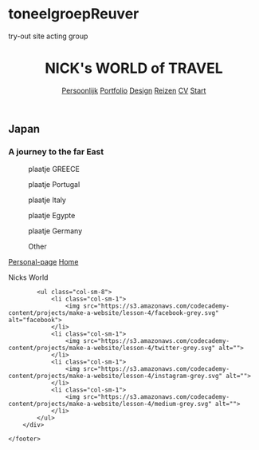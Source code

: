 # toneelgroepReuver
try-out site acting group 
<!--bootstrap framework setup oefening -->
<!DOCTYPE html>
<html lang="en">
<head>
    <meta charset="UTF-8">
    <meta name="viewport" content="width=device-width, initial-scale=1.0">
    <title> Nick's travels</title>
    <link rel="stylesheet" href="../css/reizen.css">
    <link rel="stylesheet" href="https://maxcdn.bootstrapcdn.com/bootstrap/3.3.6/css/bootstrap.min.css">
</head>
<body>
    <!--Eerst de header met een navigatie-bar-->
    <header class="container">
        <div class="row">
            <h1 class="col-sm-4 text-center">NICK's WORLD of TRAVEL</h1>
            <nav class="col-sm-8 text-right" >
                <a href="../html/personal.html">Persoonlijk</a>
          <a href="../html/portofolio.html">Portfolio</a>
          <a href="../html/designsystem.html">Design</a>
          <a href="../html/reizen.html">Reizen</a>
          <a href="../html/cv.html">CV</a>
          <a href="../index.html">Start</a>
            </nav>
        </div>
    </header>
    <!--Jumbotron als eye-catcher. het plaatje wordt in CSS toegevoegd-->
    <section class="jumbotron">
        <div class="container">
            <div class="row text-center">
                <h2>Japan</h2>
                <h3>A journey to the far East</h3>
            </div>
        </div>
    </section>
    <!--een sectie aanvullende informatie -->
    <section class="container">
        <div class="row">
            <figure class="col-sm-4">plaatje GREECE</figure>
            <figure class="col-sm-4">plaatje Portugal</figure>
            <figure class="col-sm-4">plaatje Italy</figure>
        </div>
        <div class="row">
            <figure class="col-sm-4">plaatje Egypte</figure>
            <figure class="col-sm-4">plaatje Germany</figure>
            <figure class="col-sm-4">Other</figure>
        </div>
    </section>
    <!--buttons maken-->
    <div class="row text-center">
        <a class="btn btn-primary" href="../html/personal.html">Personal-page</a>
        <a class="btn btn-secondary" href="../index.html">Home</a>
    </div>
<!--footer-->
    <footer class="container">
        <div class="row">
            <p class="col-sm-4">Nicks World</p>

            <ul class="col-sm-8">
                <li class="col-sm-1">
                    <img src="https://s3.amazonaws.com/codecademy-content/projects/make-a-website/lesson-4/facebook-grey.svg" alt="facebook">
                </li>
                <li class="col-sm-1">
                    <img src="https://s3.amazonaws.com/codecademy-content/projects/make-a-website/lesson-4/twitter-grey.svg" alt="">
                </li>
                <li class="col-sm-1">
                    <img src="https://s3.amazonaws.com/codecademy-content/projects/make-a-website/lesson-4/instagram-grey.svg" alt="">
                </li>
                <li class="col-sm-1">
                    <img src="https://s3.amazonaws.com/codecademy-content/projects/make-a-website/lesson-4/medium-grey.svg" alt="">
                </li>
            </ul>
        </div>

    </footer>
</body>
</html>
